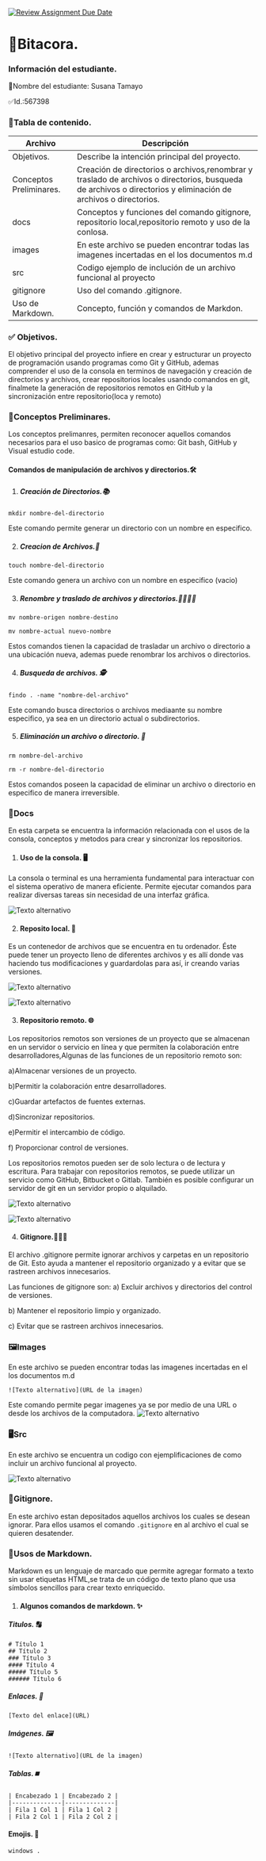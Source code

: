 [![Review Assignment Due Date](https://classroom.github.com/assets/deadline-readme-button-22041afd0340ce965d47ae6ef1cefeee28c7c493a6346c4f15d667ab976d596c.svg)](https://classroom.github.com/a/IYE4ssuc)
# 📖Bitacora.
### Información del estudiante.  
📝Nombre del estudiante:  Susana Tamayo

✅Id.:567398

### 📂Tabla de contenido.
| Archivo |Descripción |
|--------------|--------------|
| Objetivos.|Describe la intención principal del proyecto.|
| Conceptos Preliminares. | Creación de directorios o archivos,renombrar y traslado de archivos o directorios, busqueda de archivos o directorios y eliminación de archivos o directorios.|
| docs|Conceptos y funciones del comando gitignore, repositorio local,repositorio remoto y uso de la conlosa.|
| images|En este archivo se pueden encontrar todas las imagenes incertadas en el los documentos m.d  |
| src| Codigo ejemplo de inclución de un archivo funcional al proyecto|
| gitignore| Uso del comando .gitignore.|
| Uso de Markdown.|Concepto, función y comandos de Markdon.|

### ✅ Objetivos.
El objetivo principal del proyecto infiere en crear y estructurar un proyecto de programación usando programas como Git y GitHub, ademas comprender el uso de la consola en terminos de navegación y creación de directorios y archivos, crear repositorios locales usando comandos en git, finalmete la generación de repositorios remotos en GitHub y la sincronización entre repositorio(loca y remoto)

### 📓Conceptos Preliminares.
Los conceptos prelimanres, permiten reconocer aquellos comandos necesarios para el uso basico de programas como: Git bash, GitHub y Visual estudio code.
#### Comandos de manipulación de archivos y directorios.🛠️

1. ##### Creación de Directorios.📚
``` 
mkdir nombre-del-directorio
``` 
Este comando permite generar un directorio con un nombre en especifico.

2. ##### Creacion de Archivos.🔐

``` 
touch nombre-del-directorio
``` 
Este comando genera un archivo con un nombre en especifico (vacio)

3. ##### Renombre y traslado de archivos y directorios.🏃‍♂️‍➡️🏃

``` 
mv nombre-origen nombre-destino
``` 
``` 
mv nombre-actual nuevo-nombre
``` 
Estos comandos tienen la capacidad de trasladar un archivo o directorio a una ubicación nueva, ademas puede renombrar los archivos o directorios.

4. ##### Busqueda de archivos. 🕵️

``` 
findo . -name "nombre-del-archivo"
``` 
Este comando busca directorios o archivos mediaante su nombre especifico, ya sea en un directorio actual o subdirectorios.

5. ##### Eliminación un archivo o directorio. 🚮

``` 
rm nombre-del-archivo
``` 
``` 
rm -r nombre-del-directorio
``` 

Estos comandos poseen la capacidad de eliminar un archivo o directorio en especifico de manera irreversible.

### 📄Docs
En esta carpeta se encuentra la información relacionada con el usos de la consola, conceptos y metodos para crear y sincronizar los repositorios.
1. #### Uso de la consola. 🖥️

La consola o terminal es una herramienta fundamental para interactuar con el sistema operativo de manera eficiente. Permite ejecutar comandos para realizar diversas tareas sin necesidad de una interfaz gráfica. 

![Texto alternativo](../funpro-2510-git-github-susanatamayo/images/Uso_consola%20imagen%202.png)

2. #### Reposito local. 📁

Es un contenedor de archivos que se encuentra en tu ordenador. Éste puede tener un proyecto lleno de diferentes archivos y es allí donde vas haciendo tus modificaciones y guardardolas para así, ir creando varias versiones.

![Texto alternativo](../funpro-2510-git-github-susanatamayo/images/Repositorio%20local%20texto.png)

![Texto alternativo](../funpro-2510-git-github-susanatamayo/images/repositorio%20local%20imagen%201.png)

3. #### Repositorio remoto. 🌐

Los repositorios remotos son versiones de un proyecto que se almacenan en un servidor o servicio en línea y que permiten la colaboración entre desarrolladores,Algunas de las 
funciones de un repositorio remoto son:

a)Almacenar versiones de un proyecto.

b)Permitir la colaboración entre desarrolladores.

c)Guardar artefactos de fuentes externas.

d)Sincronizar repositorios.

e)Permitir el intercambio de código.

f) Proporcionar control de versiones.

Los repositorios remotos pueden ser de solo lectura o de lectura y escritura. 
Para trabajar con repositorios remotos, se puede utilizar un servicio como GitHub, Bitbucket o Gitlab. También es posible configurar un servidor de git en un servidor propio o alquilado.

![Texto alternativo](../funpro-2510-git-github-susanatamayo/images/repositorio%20remoto%20imagen%201.jpg)

![Texto alternativo](../funpro-2510-git-github-susanatamayo/images/Estado%20de%20GitHub.png)

4. #### Gitignore.🤷🏻‍♀️

El archivo .gitignore permite ignorar archivos y carpetas en un repositorio de Git. Esto ayuda a mantener el repositorio organizado y a evitar que se rastreen archivos innecesarios. 

Las funciones de gitignore son: 
a) Excluir archivos y directorios del control de versiones.

b) Mantener el repositorio limpio y organizado.

c) Evitar que se rastreen archivos innecesarios.


### 🖼️Images 
En este archivo se pueden encontrar todas las imagenes incertadas en el los documentos m.d 
``` 
![Texto alternativo](URL de la imagen)
``` 
Este comando permite pegar imagenes ya se por medio de una URL o desde los archivos de la computadora.
![Texto alternativo](../funpro-2510-git-github-susanatamayo/images/imagen%20de%20las%20imagenes.png)

### 🖥️Src 

En este archivo se encuentra un codigo con ejemplificaciones de como incluir un archivo funcional al proyecto.

![Texto alternativo](../funpro-2510-git-github-susanatamayo/images/Codigo%20fuente%20ima.png)

### 🚮Gitignore. 

En este archivo estan depositados aquellos archivos los cuales se desean ignorar.
Para ellos usamos el comando ```.gitignore``` en al archivo el cual se quieren desatender.

### 🔣Usos de Markdown. 
Markdown es un lenguaje de marcado que permite agregar formato a texto sin usar etiquetas HTML,se trata de un código de texto plano que usa símbolos sencillos para crear texto enriquecido. 

1. #### Algunos comandos de markdown. ✨

##### Titulos. 🔠
``` 
# Título 1
## Título 2
### Título 3
#### Título 4
##### Título 5
###### Título 6
``` 
##### Enlaces. 🔗
``` 
[Texto del enlace](URL)
``` 
##### Imágenes. 🖼️
``` 
![Texto alternativo](URL de la imagen)
``` 
##### Tablas.⏹️
``` 
| Encabezado 1 | Encabezado 2 |
|--------------|--------------|
| Fila 1 Col 1 | Fila 1 Col 2 |
| Fila 2 Col 1 | Fila 2 Col 2 |

``` 
#### Emojis. 🥳

``` 
windows .
``` 
